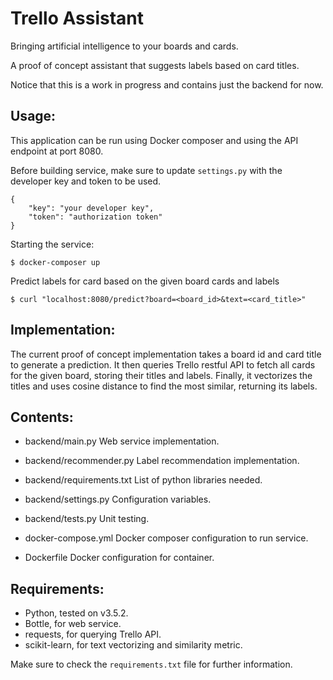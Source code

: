 Trello Assistant
================

Bringing artificial intelligence to your boards and cards.

A proof of concept assistant that suggests labels based on card titles.

Notice that this is a work in progress and contains just the backend for now.

Usage:
------

This application can be run using Docker composer and using the API endpoint
at port 8080.

Before building service, make sure to update `settings.py` with
the developer key and token to be used.
```
{
    "key": "your developer key",
    "token": "authorization token"
}
```

Starting the service:
```
$ docker-composer up
```

Predict labels for card based on the given board cards and labels
```
$ curl "localhost:8080/predict?board=<board_id>&text=<card_title>"
```


Implementation:
---------------

The current proof of concept implementation takes a board id and card title
to generate a prediction. It then queries Trello restful API to fetch all cards
for the given board, storing their titles and labels. Finally, it vectorizes
the titles and uses cosine distance to find the most similar, returning its
labels.

Contents:
---------

+ backend/main.py
    Web service implementation.

+ backend/recommender.py
    Label recommendation implementation.

+ backend/requirements.txt
    List of python libraries needed.

+ backend/settings.py
    Configuration variables.

+ backend/tests.py
    Unit testing.

+ docker-compose.yml
    Docker composer configuration to run service.

+ Dockerfile
    Docker configuration for container.

Requirements:
-------------

+ Python, tested on v3.5.2.
+ Bottle, for web service.
+ requests, for querying Trello API.
+ scikit-learn, for text vectorizing and similarity metric.

Make sure to check the `requirements.txt` file for further information.